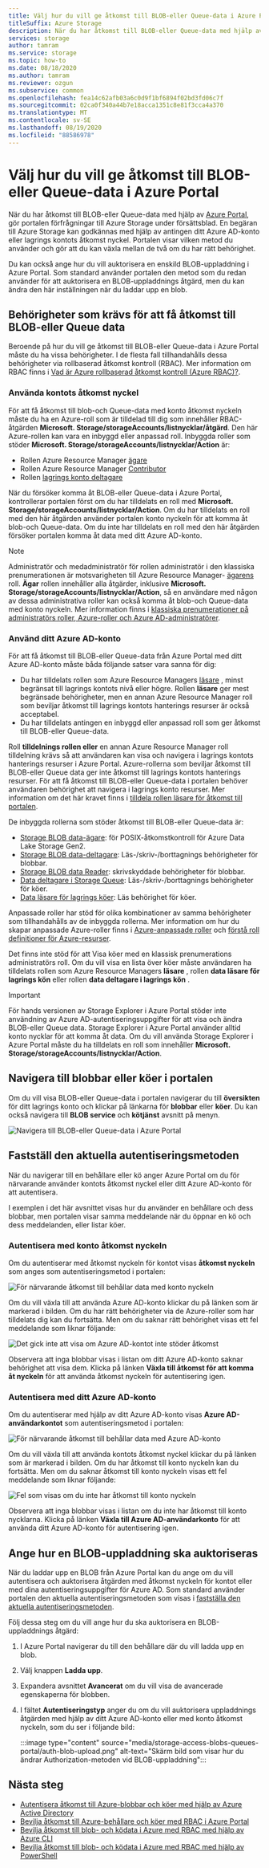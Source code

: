 ```yaml
---
title: Välj hur du vill ge åtkomst till BLOB-eller Queue-data i Azure Portal
titleSuffix: Azure Storage
description: När du har åtkomst till BLOB-eller Queue-data med hjälp av Azure Portal, gör portalen förfrågningar till Azure Storage under försättsblad. Dessa förfrågningar till Azure Storage kan autentiseras och auktoriseras med hjälp av antingen ditt Azure AD-konto eller lagrings kontots åtkomst nyckel.
services: storage
author: tamram
ms.service: storage
ms.topic: how-to
ms.date: 08/18/2020
ms.author: tamram
ms.reviewer: ozgun
ms.subservice: common
ms.openlocfilehash: fea14c62afb03a6c0d9f1bf6894f02bd3fd06c7f
ms.sourcegitcommit: 02ca0f340a44b7e18acca1351c8e81f3cca4a370
ms.translationtype: MT
ms.contentlocale: sv-SE
ms.lasthandoff: 08/19/2020
ms.locfileid: "88586978"
---
```

# <a name="choose-how-to-authorize-access-to-blob-or-queue-data-in-the-azure-portal"></a>Välj hur du vill ge åtkomst till BLOB-eller Queue-data i Azure Portal

När du har åtkomst till BLOB-eller Queue-data med hjälp av [Azure Portal](https://portal.azure.com), gör portalen förfrågningar till Azure Storage under försättsblad. En begäran till Azure Storage kan godkännas med hjälp av antingen ditt Azure AD-konto eller lagrings kontots åtkomst nyckel. Portalen visar vilken metod du använder och gör att du kan växla mellan de två om du har rätt behörighet.  

Du kan också ange hur du vill auktorisera en enskild BLOB-uppladdning i Azure Portal. Som standard använder portalen den metod som du redan använder för att auktorisera en BLOB-uppladdnings åtgärd, men du kan ändra den här inställningen när du laddar upp en blob.

## <a name="permissions-needed-to-access-blob-or-queue-data"></a>Behörigheter som krävs för att få åtkomst till BLOB-eller Queue data

Beroende på hur du vill ge åtkomst till BLOB-eller Queue-data i Azure Portal måste du ha vissa behörigheter. I de flesta fall tillhandahålls dessa behörigheter via rollbaserad åtkomst kontroll (RBAC). Mer information om RBAC finns i [Vad är Azure rollbaserad åtkomst kontroll (Azure RBAC)?](../../role-based-access-control/overview.md).

### <a name="use-the-account-access-key"></a>Använda kontots åtkomst nyckel

För att få åtkomst till blob-och Queue-data med konto åtkomst nyckeln måste du ha en Azure-roll som är tilldelad till dig som innehåller RBAC-åtgärden **Microsoft. Storage/storageAccounts/listnycklar/åtgärd**. Den här Azure-rollen kan vara en inbyggd eller anpassad roll. Inbyggda roller som stöder **Microsoft. Storage/storageAccounts/listnycklar/Action** är:

- Rollen Azure Resource Manager [ägare](../../role-based-access-control/built-in-roles.md#owner)
- Rollen Azure Resource Manager [Contributor](../../role-based-access-control/built-in-roles.md#contributor)
- Rollen [lagrings konto deltagare](../../role-based-access-control/built-in-roles.md#storage-account-contributor)

När du försöker komma åt BLOB-eller Queue-data i Azure Portal, kontrollerar portalen först om du har tilldelats en roll med **Microsoft. Storage/storageAccounts/listnycklar/Action**. Om du har tilldelats en roll med den här åtgärden använder portalen konto nyckeln för att komma åt blob-och Queue-data. Om du inte har tilldelats en roll med den här åtgärden försöker portalen komma åt data med ditt Azure AD-konto.

> [!NOTE]
> Administratör och medadministratör för rollen administratör i den klassiska prenumerationen är motsvarigheten till Azure Resource Manager- [ägarens](../../role-based-access-control/built-in-roles.md#owner) roll. **Ägar** rollen innehåller alla åtgärder, inklusive **Microsoft. Storage/storageAccounts/listnycklar/Action**, så en användare med någon av dessa administrativa roller kan också komma åt blob-och Queue-data med konto nyckeln. Mer information finns i [klassiska prenumerationer på administratörs roller, Azure-roller och Azure AD-administratörer](../../role-based-access-control/rbac-and-directory-admin-roles.md#classic-subscription-administrator-roles).

### <a name="use-your-azure-ad-account"></a>Använd ditt Azure AD-konto

För att få åtkomst till BLOB-eller Queue-data från Azure Portal med ditt Azure AD-konto måste båda följande satser vara sanna för dig:

- Du har tilldelats rollen som Azure Resource Managers [läsare](../../role-based-access-control/built-in-roles.md#reader) , minst begränsat till lagrings kontots nivå eller högre. Rollen **läsare** ger mest begränsade behörigheter, men en annan Azure Resource Manager roll som beviljar åtkomst till lagrings kontots hanterings resurser är också acceptabel.
- Du har tilldelats antingen en inbyggd eller anpassad roll som ger åtkomst till BLOB-eller Queue-data.

Roll **tilldelnings rollen eller** en annan Azure Resource Manager roll tilldelning krävs så att användaren kan visa och navigera i lagrings kontots hanterings resurser i Azure Portal. Azure-rollerna som beviljar åtkomst till BLOB-eller Queue data ger inte åtkomst till lagrings kontots hanterings resurser. För att få åtkomst till BLOB-eller Queue-data i portalen behöver användaren behörighet att navigera i lagrings konto resurser. Mer information om det här kravet finns i [tilldela rollen läsare för åtkomst till portalen](../common/storage-auth-aad-rbac-portal.md#assign-the-reader-role-for-portal-access).

De inbyggda rollerna som stöder åtkomst till BLOB-eller Queue-data är:

- [Storage BLOB data-ägare](../../role-based-access-control/built-in-roles.md#storage-blob-data-owner): för POSIX-åtkomstkontroll för Azure Data Lake Storage Gen2.
- [Storage BLOB data-deltagare](../../role-based-access-control/built-in-roles.md#storage-blob-data-contributor): Läs-/skriv-/borttagnings behörigheter för blobbar.
- [Storage BLOB data Reader](../../role-based-access-control/built-in-roles.md#storage-blob-data-reader): skrivskyddade behörigheter för blobbar.
- [Data deltagare i Storage Queue](../../role-based-access-control/built-in-roles.md#storage-queue-data-contributor): Läs-/skriv-/borttagnings behörigheter för köer.
- [Data läsare för lagrings köer](../../role-based-access-control/built-in-roles.md#storage-queue-data-reader): Läs behörighet för köer.

Anpassade roller har stöd för olika kombinationer av samma behörigheter som tillhandahålls av de inbyggda rollerna. Mer information om hur du skapar anpassade Azure-roller finns i [Azure-anpassade roller](../../role-based-access-control/custom-roles.md) och [förstå roll definitioner för Azure-resurser](../../role-based-access-control/role-definitions.md).

Det finns inte stöd för att Visa köer med en klassisk prenumerations administratörs roll. Om du vill visa en lista över köer måste användaren ha tilldelats rollen som Azure Resource Managers **läsare** , rollen **data läsare för lagrings kön** eller rollen **data deltagare i lagrings kön** .

> [!IMPORTANT]
> För hands versionen av Storage Explorer i Azure Portal stöder inte användning av Azure AD-autentiseringsuppgifter för att visa och ändra BLOB-eller Queue data. Storage Explorer i Azure Portal använder alltid konto nycklar för att komma åt data. Om du vill använda Storage Explorer i Azure Portal måste du ha tilldelats en roll som innehåller **Microsoft. Storage/storageAccounts/listnycklar/Action**.

## <a name="navigate-to-blobs-or-queues-in-the-portal"></a>Navigera till blobbar eller köer i portalen

Om du vill visa BLOB-eller Queue-data i portalen navigerar du till **översikten** för ditt lagrings konto och klickar på länkarna för **blobbar** eller **köer**. Du kan också navigera till **BLOB service** och **kötjänst** avsnitt på menyn. 

![Navigera till BLOB-eller Queue-data i Azure Portal](media/storage-access-blobs-queues-portal/blob-queue-access.png)

## <a name="determine-the-current-authentication-method"></a>Fastställ den aktuella autentiseringsmetoden

När du navigerar till en behållare eller kö anger Azure Portal om du för närvarande använder kontots åtkomst nyckel eller ditt Azure AD-konto för att autentisera.

I exemplen i det här avsnittet visas hur du använder en behållare och dess blobbar, men portalen visar samma meddelande när du öppnar en kö och dess meddelanden, eller listar köer.

### <a name="authenticate-with-the-account-access-key"></a>Autentisera med konto åtkomst nyckeln

Om du autentiserar med åtkomst nyckeln för kontot visas **åtkomst nyckeln** som anges som autentiseringsmetod i portalen:

![För närvarande åtkomst till behållar data med konto nyckeln](media/storage-access-blobs-queues-portal/auth-method-access-key.png)

Om du vill växla till att använda Azure AD-konto klickar du på länken som är markerad i bilden. Om du har rätt behörigheter via de Azure-roller som har tilldelats dig kan du fortsätta. Men om du saknar rätt behörighet visas ett fel meddelande som liknar följande:

![Det gick inte att visa om Azure AD-kontot inte stöder åtkomst](media/storage-access-blobs-queues-portal/auth-error-azure-ad.png)

Observera att inga blobbar visas i listan om ditt Azure AD-konto saknar behörighet att visa dem. Klicka på länken **Växla till åtkomst för att komma åt nyckeln** för att använda åtkomst nyckeln för autentisering igen.

### <a name="authenticate-with-your-azure-ad-account"></a>Autentisera med ditt Azure AD-konto

Om du autentiserar med hjälp av ditt Azure AD-konto visas **Azure AD-användarkontot** som autentiseringsmetod i portalen:

![För närvarande åtkomst till behållar data med Azure AD-konto](media/storage-access-blobs-queues-portal/auth-method-azure-ad.png)

Om du vill växla till att använda kontots åtkomst nyckel klickar du på länken som är markerad i bilden. Om du har åtkomst till konto nyckeln kan du fortsätta. Men om du saknar åtkomst till konto nyckeln visas ett fel meddelande som liknar följande:

![Fel som visas om du inte har åtkomst till konto nyckeln](media/storage-access-blobs-queues-portal/auth-error-access-key.png)

Observera att inga blobbar visas i listan om du inte har åtkomst till konto nycklarna. Klicka på länken **Växla till Azure AD-användarkonto** för att använda ditt Azure AD-konto för autentisering igen.

## <a name="specify-how-to-authorize-a-blob-upload-operation"></a>Ange hur en BLOB-uppladdning ska auktoriseras

När du laddar upp en BLOB från Azure Portal kan du ange om du vill autentisera och auktorisera åtgärden med åtkomst nyckeln för kontot eller med dina autentiseringsuppgifter för Azure AD. Som standard använder portalen den aktuella autentiseringsmetoden som visas i [fastställa den aktuella autentiseringsmetoden](#determine-the-current-authentication-method).

Följ dessa steg om du vill ange hur du ska auktorisera en BLOB-uppladdnings åtgärd:

1. I Azure Portal navigerar du till den behållare där du vill ladda upp en blob.
1. Välj knappen **Ladda upp**.
1. Expandera avsnittet **Avancerat** om du vill visa de avancerade egenskaperna för blobben.
1. I fältet **Autentiseringstyp** anger du om du vill auktorisera uppladdnings åtgärden med hjälp av ditt Azure AD-konto eller med konto åtkomst nyckeln, som du ser i följande bild:

    :::image type="content" source="media/storage-access-blobs-queues-portal/auth-blob-upload.png" alt-text="Skärm bild som visar hur du ändrar Authorization-metoden vid BLOB-uppladdning":::

## <a name="next-steps"></a>Nästa steg

- [Autentisera åtkomst till Azure-blobbar och köer med hjälp av Azure Active Directory](storage-auth-aad.md)
- [Bevilja åtkomst till Azure-behållare och köer med RBAC i Azure Portal](storage-auth-aad-rbac-portal.md)
- [Bevilja åtkomst till blob- och ködata i Azure med RBAC med hjälp av Azure CLI](storage-auth-aad-rbac-cli.md)
- [Bevilja åtkomst till blob- och ködata i Azure med RBAC med hjälp av PowerShell](storage-auth-aad-rbac-powershell.md)
